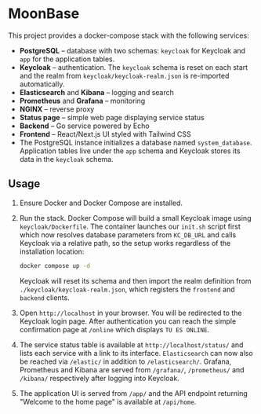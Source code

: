 # MoonBase

This project provides a docker-compose stack with the following services:

- **PostgreSQL** – database with two schemas: `keycloak` for Keycloak and
  `app` for the application tables.
- **Keycloak** – authentication. The `keycloak` schema is reset on each start
  and the realm from `keycloak/keycloak-realm.json` is re-imported
  automatically.
- **Elasticsearch** and **Kibana** – logging and search
- **Prometheus** and **Grafana** – monitoring
- **NGINX** – reverse proxy
- **Status page** – simple web page displaying service status
- **Backend** – Go service powered by Echo
- **Frontend** – React/Next.js UI styled with Tailwind CSS
- The PostgreSQL instance initializes a database named `system_database`.
  Application tables live under the `app` schema and Keycloak stores its data
  in the `keycloak` schema.

## Usage

1. Ensure Docker and Docker Compose are installed.
2. Run the stack. Docker Compose will build a small Keycloak image using
   `keycloak/Dockerfile`. The container launches our `init.sh` script first
   which now resolves database parameters from `KC_DB_URL` and calls Keycloak
   via a relative path, so the setup works regardless of the installation
   location:

   ```bash
   docker compose up -d
   ```
   Keycloak will reset its schema and then import the realm definition from
   `./keycloak/keycloak-realm.json`, which registers the `frontend` and
   `backend` clients.
3. Open `http://localhost` in your browser. You will be redirected to the
   Keycloak login page. After authentication you can reach the simple
   confirmation page at `/online` which displays `TU ES ONLINE`.
4. The service status table is available at `http://localhost/status/` and lists
   each service with a link to its interface. `Elasticsearch` can now also be
   reached via `/elastic/` in addition to `/elasticsearch/`.
   Grafana, Prometheus and Kibana are served from `/grafana/`, `/prometheus/`
   and `/kibana/` respectively after logging into Keycloak.
5. The application UI is served from `/app/` and the API endpoint returning
   "Welcome to the home page" is available at `/api/home`.
